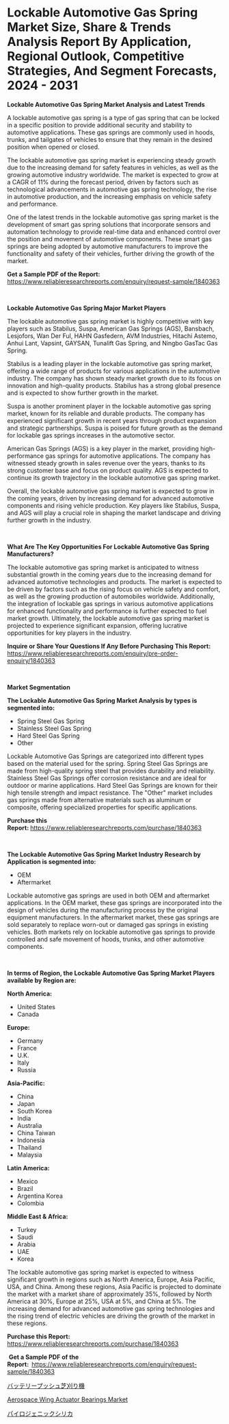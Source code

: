 <p><h1>Lockable Automotive Gas Spring Market Size, Share & Trends Analysis Report By Application, Regional Outlook, Competitive Strategies, And Segment Forecasts, 2024 - 2031</h1></p><p><strong>Lockable Automotive Gas Spring Market Analysis and Latest Trends</strong></p>
<p><p>A lockable automotive gas spring is a type of gas spring that can be locked in a specific position to provide additional security and stability to automotive applications. These gas springs are commonly used in hoods, trunks, and tailgates of vehicles to ensure that they remain in the desired position when opened or closed.</p><p>The lockable automotive gas spring market is experiencing steady growth due to the increasing demand for safety features in vehicles, as well as the growing automotive industry worldwide. The market is expected to grow at a CAGR of 11% during the forecast period, driven by factors such as technological advancements in automotive gas spring technology, the rise in automotive production, and the increasing emphasis on vehicle safety and performance.</p><p>One of the latest trends in the lockable automotive gas spring market is the development of smart gas spring solutions that incorporate sensors and automation technology to provide real-time data and enhanced control over the position and movement of automotive components. These smart gas springs are being adopted by automotive manufacturers to improve the functionality and safety of their vehicles, further driving the growth of the market.</p></p>
<p><strong>Get a Sample PDF of the Report:&nbsp;</strong> <a href="https://www.reliableresearchreports.com/enquiry/request-sample/1840363">https://www.reliableresearchreports.com/enquiry/request-sample/1840363</a></p>
<p>&nbsp;</p>
<p><strong>Lockable Automotive Gas Spring Major Market Players</strong></p>
<p><p>The lockable automotive gas spring market is highly competitive with key players such as Stabilus, Suspa, American Gas Springs (AGS), Bansbach, Lesjofors, Wan Der Ful, HAHN Gasfedern, AVM Industries, Hitachi Astemo, Anhui Lant, Vapsint, GAYSAN, Tunalift Gas Spring, and Ningbo GasTac Gas Spring. </p><p>Stabilus is a leading player in the lockable automotive gas spring market, offering a wide range of products for various applications in the automotive industry. The company has shown steady market growth due to its focus on innovation and high-quality products. Stabilus has a strong global presence and is expected to show further growth in the market.</p><p>Suspa is another prominent player in the lockable automotive gas spring market, known for its reliable and durable products. The company has experienced significant growth in recent years through product expansion and strategic partnerships. Suspa is poised for future growth as the demand for lockable gas springs increases in the automotive sector.</p><p>American Gas Springs (AGS) is a key player in the market, providing high-performance gas springs for automotive applications. The company has witnessed steady growth in sales revenue over the years, thanks to its strong customer base and focus on product quality. AGS is expected to continue its growth trajectory in the lockable automotive gas spring market.</p><p>Overall, the lockable automotive gas spring market is expected to grow in the coming years, driven by increasing demand for advanced automotive components and rising vehicle production. Key players like Stabilus, Suspa, and AGS will play a crucial role in shaping the market landscape and driving further growth in the industry.</p></p>
<p>&nbsp;</p>
<p><strong>What Are The Key Opportunities For Lockable Automotive Gas Spring Manufacturers?</strong></p>
<p><p>The lockable automotive gas spring market is anticipated to witness substantial growth in the coming years due to the increasing demand for advanced automotive technologies and products. The market is expected to be driven by factors such as the rising focus on vehicle safety and comfort, as well as the growing production of automobiles worldwide. Additionally, the integration of lockable gas springs in various automotive applications for enhanced functionality and performance is further expected to fuel market growth. Ultimately, the lockable automotive gas spring market is projected to experience significant expansion, offering lucrative opportunities for key players in the industry.</p></p>
<p><strong>Inquire or Share Your Questions If Any Before Purchasing This Report:</strong> <a href="https://www.reliableresearchreports.com/enquiry/pre-order-enquiry/1840363">https://www.reliableresearchreports.com/enquiry/pre-order-enquiry/1840363</a></p>
<p>&nbsp;</p>
<p><strong>Market Segmentation</strong></p>
<p><strong>The Lockable Automotive Gas Spring Market Analysis by types is segmented into:</strong></p>
<p><ul><li>Spring Steel Gas Spring</li><li>Stainless Steel Gas Spring</li><li>Hard Steel Gas Spring</li><li>Other</li></ul></p>
<p><p>Lockable Automotive Gas Springs are categorized into different types based on the material used for the spring. Spring Steel Gas Springs are made from high-quality spring steel that provides durability and reliability. Stainless Steel Gas Springs offer corrosion resistance and are ideal for outdoor or marine applications. Hard Steel Gas Springs are known for their high tensile strength and impact resistance. The "Other" market includes gas springs made from alternative materials such as aluminum or composite, offering specialized properties for specific applications.</p></p>
<p><strong>Purchase this Report:&nbsp;</strong><a href="https://www.reliableresearchreports.com/purchase/1840363">https://www.reliableresearchreports.com/purchase/1840363</a></p>
<p>&nbsp;</p>
<p><strong>The Lockable Automotive Gas Spring Market Industry Research by Application is segmented into:</strong></p>
<p><ul><li>OEM</li><li>Aftermarket</li></ul></p>
<p><p>Lockable automotive gas springs are used in both OEM and aftermarket applications. In the OEM market, these gas springs are incorporated into the design of vehicles during the manufacturing process by the original equipment manufacturers. In the aftermarket market, these gas springs are sold separately to replace worn-out or damaged gas springs in existing vehicles. Both markets rely on lockable automotive gas springs to provide controlled and safe movement of hoods, trunks, and other automotive components.</p></p>
<p>&nbsp;</p>
<p><strong>In terms of Region, the Lockable Automotive Gas Spring Market Players available by Region are:</strong></p>
<p>
    <p> <strong> North America: </strong>
        <ul>
            <li>United States</li>
            <li>Canada</li>
        </ul>
        </p> 
    <p> <strong> Europe: </strong>
        <ul>
            <li>Germany</li>
            <li>France</li>
            <li>U.K.</li>
            <li>Italy</li>
            <li>Russia</li>
        </ul>
        </p> 
    <p> <strong> Asia-Pacific: </strong>
        <ul>
            <li>China</li>
            <li>Japan</li>
            <li>South Korea</li>
            <li>India</li>
            <li>Australia</li>
            <li>China Taiwan</li>
            <li>Indonesia</li>
            <li>Thailand</li>
            <li>Malaysia</li>
        </ul>
        </p> 
    <p> <strong> Latin America: </strong>
        <ul>
            <li>Mexico</li>
            <li>Brazil</li>
            <li>Argentina Korea</li>
            <li>Colombia</li>
        </ul>
        </p> 
    <p> <strong> Middle East & Africa: </strong>
        <ul>
            <li>Turkey</li>
            <li>Saudi</li>
            <li>Arabia</li>
            <li>UAE</li>
            <li>Korea</li>
        </ul>
    </p>
    </p>
<p><p>The lockable automotive gas spring market is expected to witness significant growth in regions such as North America, Europe, Asia Pacific, USA, and China. Among these regions, Asia Pacific is projected to dominate the market with a market share of approximately 35%, followed by North America at 30%, Europe at 25%, USA at 5%, and China at 5%. The increasing demand for advanced automotive gas spring technologies and the rising trend of electric vehicles are driving the growth of the market in these regions.</p></p>
<p><strong>Purchase this Report: </strong><a href="https://www.reliableresearchreports.com/purchase/1840363">https://www.reliableresearchreports.com/purchase/1840363</a></p>
<p>&nbsp;<strong>Get a Sample PDF of the Report:&nbsp;&nbsp;</strong><a href="https://www.reliableresearchreports.com/enquiry/request-sample/1840363">https://www.reliableresearchreports.com/enquiry/request-sample/1840363</a></p>
<p><strong></strong></p>
<p><p><a href="https://medium.com/@chandlermcclure1949/%E3%83%90%E3%83%83%E3%83%86%E3%83%AA%E3%83%BC%E5%BC%8F%E3%83%97%E3%83%83%E3%82%B7%E3%83%A5%E8%8A%9D%E5%88%88%E3%82%8A%E6%A9%9F%E5%B8%82%E5%A0%B4%E3%81%AE%E8%A6%8F%E6%A8%A1%E3%81%AF-%E3%82%B0%E3%83%AD%E3%83%BC%E3%83%90%E3%83%AB%E7%94%A3%E6%A5%AD%E3%81%AB%E3%81%8A%E3%81%91%E3%82%8B%E6%9C%80%E9%81%A9%E3%81%AA%E3%83%9E%E3%83%BC%E3%82%B1%E3%83%86%E3%82%A3%E3%83%B3%E3%82%B0%E3%83%81%E3%83%A3%E3%83%8D%E3%83%AB%E3%82%92%E6%98%8E%E3%82%89%E3%81%8B%E3%81%AB%E3%81%97%E3%81%BE%E3%81%99-70472e27f64e">バッテリープッシュ芝刈り機</a></p><p><a href="https://github.com/beatblasta/Market-Research-Report-List-2/blob/main/aerospace-wing-actuator-bearings-market.md">Aerospace Wing Actuator Bearings Market</a></p><p><a href="https://medium.com/@chandlermcclure1949/%E3%83%94%E3%83%AD%E3%82%B0%E3%82%A7%E3%83%8B%E3%83%83%E3%82%AF%E3%82%B7%E3%83%AA%E3%82%AB%E5%B8%82%E5%A0%B4-%E5%B8%82%E5%A0%B4%E3%82%B7%E3%82%A7%E3%82%A2-%E5%B8%82%E5%A0%B4%E3%83%88%E3%83%AC%E3%83%B3%E3%83%89-%E3%81%8A%E3%82%88%E3%81%B3%E5%B0%86%E6%9D%A5%E3%81%AE%E6%88%90%E9%95%B7%E3%82%92%E6%8E%A2%E7%B4%A2-3d4a1c563c75">パイロジェニックシリカ</a></p></p>